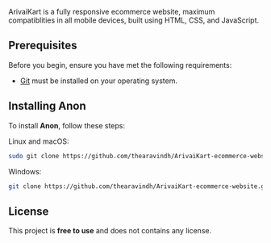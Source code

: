 

ArivaiKart is a fully responsive ecommerce website, maximum compatiblities in all mobile devices, built using HTML, CSS, and JavaScript.

## Prerequisites

Before you begin, ensure you have met the following requirements:

* [Git](https://git-scm.com/downloads "Download Git") must be installed on your operating system.

## Installing Anon

To install **Anon**, follow these steps:

Linux and macOS:

```bash
sudo git clone https://github.com/thearavindh/ArivaiKart-ecommerce-website.git
```

Windows:

```bash
git clone https://github.com/thearavindh/ArivaiKart-ecommerce-website.git
```

## License

This project is **free to use** and does not contains any license.
